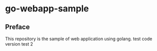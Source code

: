 # go-webapp-sample



## Preface
This repository is the sample of web application using golang.
test code version
test 2

